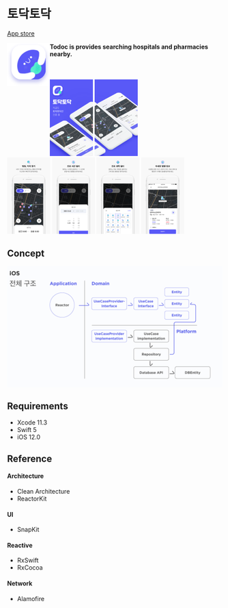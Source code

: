 # 토닥토닥
[App store](https://itunes.apple.com/kr/app/tiptap/id1439433799?mt=8)

<img align="left" width="100" height="100" src="./pictures/splashIcon.png"/> **Todoc is provides searching hospitals and pharmacies nearby.** <br/>
<br/>
<br/>
<br/>
<img src="./pictures/screen1.png" width="20%" height="20%" /> <img src="./pictures/screen2.png" width="20%" height="20%" />  
<img src="./pictures/screen3.png" width="20%" height="20%" /> <img src="./pictures/screen4.png" width="20%" height="20%" /> <img src="./pictures/screen5.png" width="20%" height="20%" /> <img src="./pictures/screen6.png" width="20%" height="20%" /> 

## Concept

<img src="./pictures/architecture.png"/>

 

## Requirements
- Xcode 11.3
- Swift 5
- iOS 12.0


## Reference
#### Architecture
- Clean Architecture
- ReactorKit

#### UI
- SnapKit

#### Reactive
- RxSwift
- RxCocoa

#### Network
- Alamofire
